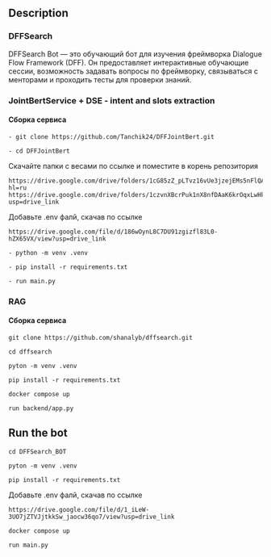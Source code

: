 ## Description

### DFFSearch

DFFSearch Bot — это обучающий бот для изучения фреймворка Dialogue Flow Framework (DFF). Он предоставляет интерактивные обучающие сессии, возможность задавать вопросы по фреймворку, связываться с менторами и проходить тесты для проверки знаний.

### JointBertService + DSE - intent and slots extraction 
#### Сборка сервиса

```commandline
- git clone https://github.com/Tanchik24/DFFJointBert.git
```

```commandline
- cd DFFJointBert
```

Скачайте папки с весами по ссылке и поместите в корень репозитория
```commandline
https://drive.google.com/drive/folders/1cG85zZ_pLTvz16vUe3jzejEMs5nFlQA8?hl=ru
https://drive.google.com/drive/folders/1czvnXBcrPuk1nX8nfDAaK6krOqxLwHkg?usp=drive_link
```

Добавьте .env фалй, скачав по ссылке 
```commandline
https://drive.google.com/file/d/186wOynL8C7DU91zgizfl83L0-hZX65VX/view?usp=drive_link
```


```commandline
- python -m venv .venv
```

```commandline
- pip install -r requirements.txt
```

```commandline
- run main.py
```

### RAG 
#### Сборка сервиса

```commandline
git clone https://github.com/shanalyb/dffsearch.git
```

```commandline
cd dffsearch
```

```commandline
pyton -m venv .venv
```

```commandline
pip install -r requirements.txt
```

```commandline
docker compose up
```

```commandline
run backend/app.py
```

## Run the bot

```commandline
cd DFFSearch_BOT
```

```commandline
pyton -m venv .venv
```

```commandline
pip install -r requirements.txt
```

Добавьте .env фалй, скачав по ссылке 
```commandline
https://drive.google.com/file/d/1_iLeW-3UO7jZTVJjtkkSw_jaocw36qo7/view?usp=drive_link
```

```commandline
docker compose up
```

```commandline
run main.py
```

